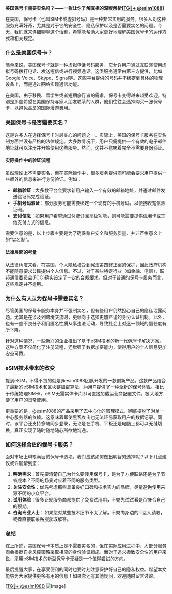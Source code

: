 **美国保号卡需要实名吗？——一张让你了解真相的深度解析[[TG💪+ @esim1088](https://t.me/s/esim1088)]**

在美国，保号卡（也叫SIM卡或虚拟号码）是一种非常实用的服务。很多人对这种服务充满好奇，尤其是对于它的安全性、隐私保护以及是否需要实名的问题。今天，我们就来详细聊聊这个话题，希望能帮助大家更好地理解美国保号卡的运作方式和相关规定。

### 什么是美国保号卡？

简单来说，美国保号卡就是一种虚拟电话号码服务，它允许用户通过互联网使用虚拟号码拨打电话、发送短信或进行视频通话。这类服务通常由第三方提供，比如Google Voice、Skype、Signal等。这些平台提供的号码并不绑定到具体的物理设备上，而是通过网络实现通信功能。

在美国，由于移民、留学生或者短期旅行者的需求，保号卡变得越来越受欢迎。特别是那些希望在美国保持与家人朋友联系的人群，他们往往会选择购买一张保号卡，以避免高昂的国际漫游费用。

### 美国保号卡是否需要实名？

这是许多人在选择保号卡时最关心的问题之一。实际上，美国的保号卡服务在实名制方面并没有严格的法律规定。大多数情况下，用户只需提供一个有效的电子邮件地址就可以注册并开始使用这些服务。然而，这并不意味着完全不需要身份验证。

#### 实际操作中的验证流程

虽然理论上不需要实名，但在实际操作中，很多服务提供商可能会要求用户提供一些额外的信息来进行身份验证。例如：

- **邮箱验证**：大多数平台会要求新用户输入一个有效的邮箱地址，并通过邮件发送验证码完成验证。
- **手机号码验证**：部分服务可能需要绑定一个现有的手机号码，以便接收短信验证码。
- **支付信息**：如果用户希望通过付费订阅高级功能，则可能需要提供信用卡或其他支付方式的信息。

需要注意的是，以上步骤主要是为了确保账户安全和服务质量，并非严格意义上的“实名制”。

#### 法律层面的考量

从法律角度来看，在美国，个人隐私权受到宪法第四修正案的保护，因此政府机构不能随意要求公民提供个人信息。不过，对于某些特定行业（如金融、电信），联邦通信委员会(FCC)确实设定了一定的合规要求。但对于普通的保号卡服务而言，这些规定并不适用。

### 为什么有人认为保号卡需要实名？

尽管美国的保号卡服务本身并不强制实名，但有些用户仍然担心自己的隐私泄露问题。尤其是在涉及到跨境交流时，更倾向于选择更加严谨的身份认证机制。此外，也有一些不良分子利用匿名性质从事违法活动，导致社会上对这一领域的信任度有所下降。

针对这种情况，一些新兴的企业推出了基于eSIM技术的新一代保号卡解决方案。这种方案不仅简化了注册流程，还增强了数据加密能力，使得用户的个人信息更加安全可靠。

### eSIM技术带来的改变

提到eSIM，不得不提的就是@esim1088团队开发的一款创新产品。这款产品结合了最新的eSIM技术和区块链加密算法，为用户提供了一种全新的保号体验。相比于传统物理SIM卡，eSIM无需实体卡片即可直接加载运营商配置文件，极大地方便了用户的日常使用。

更重要的是，@esim1088的产品采用了去中心化的管理模式，彻底摆脱了对单一中心服务器的依赖。这意味着即使黑客攻击也无法轻易获取用户的数据记录。同时，该平台还支持多端同步登录，无论是在手机、平板还是电脑上都可以无缝切换，真正实现了随时随地随心所欲地沟通。

### 如何选择合适的保号卡服务？

面对市场上琳琅满目的保号卡选项，我们应该如何做出明智的选择呢？以下几点建议或许能帮到您：

1. **明确需求**：首先要清楚自己为什么要使用保号卡，是为了方便联络还是为了节省成本？不同的场景对应着不同的服务类型。
2. **关注安全性**：优先考虑那些具备良好口碑和技术实力的品牌，尽量避免使用来源不明的小众平台。
3. **试用体验**：很多正规服务商都提供了免费试用期，不妨先试试看是否符合自己的预期。
4. **咨询专业人士**：如果您对某些技术细节不太了解，不妨向身边的IT达人请教，或者直接联系客服获取解答。

### 总结

综上所述，美国保号卡本质上是不需要实名的，但在实际应用过程中，大部分服务商会根据自身风控策略采取相应的身份验证措施。而对于追求极致安全性的用户来说，采用eSIM技术的新型保号卡无疑是一个值得尝试的方向。

最后提醒大家，在享受便利的同时也要时刻注意保护好自己的隐私权益。希望本文能够为大家提供更多有用的信息！如果你还有其他疑问，欢迎随时留言讨论。

[[TG💪+ @esim1088](https://t.me/s/esim1088) ![Image](https://i.postimg.cc/4NQfJmqS/Snipaste-2025-05-13-00-14-12.png)]